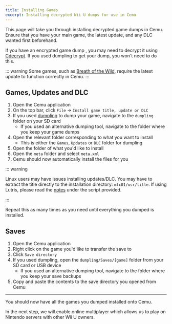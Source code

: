 ```yaml
---
title: Installing Games
excerpt: Installing decrypted Wii U dumps for use in Cemu
---
```


This page will take you through installing decrypted game dumps in Cemu. Ensure that you have your main game, the latest update, and any DLC wanted first beforehand.

If you have an encrypted game dump , you may need to decrypt it using [Cdecrypt](/assets/files/Cdecrypt_v2.0b.zip). If you used dumpling to get your dump, you won't need to do this.

::: warning
Some games, such as [Breath of the Wild](https://wiki.cemu.info/wiki/The_Legend_of_Zelda:_Breath_of_the_Wild), require the latest update to function correctly in Cemu.
:::

## Games, Updates and DLC

1. Open the Cemu application
1. On the top bar, click `File` -> `Install game title, update or DLC`
1. If you used [dumpling](https://github.com/emiyl/dumpling) to dump your game, navigate to the `dumpling` folder on your SD card
    - If you used an alternative dumping tool, navigate to the folder where you keep your game dumps
1. Open the relevant folder corresponding to what you want to install
    - This is either the `Games`, `Updates` or `DLC` folder for dumpling
1. Open the folder of what you'd like to install
1. Open the `meta` folder and select `meta.xml`
1. Cemu should now automatically install the files for you

::: warning

Linux users may have issues installing updates/DLC. You may have to extract the title directly to the installation directory: `mlc01/usr/title`. If using Lutris, please read the [notes](https://lutris.net/games/cemu/) under the script provided.

:::

Repeat this as many times as you need until everything you dumped is installed.

## Saves

1. Open the Cemu application
1. Right click on the game you'd like to transfer the save to
1. Click `Save directory`
1. If you used dumpling, open the `dumpling/Saves/[game]` folder from your SD card or USB device
    - If you used an alternative dumping tool, navigate to the folder where you keep your save backups
1. Copy and paste the contents to the save directory you opened from Cemu

---

You should now have all the games you dumped installed onto Cemu.

In the next step, we will enable online multiplayer which allows us to play on Nintendo servers with other Wii U owners.